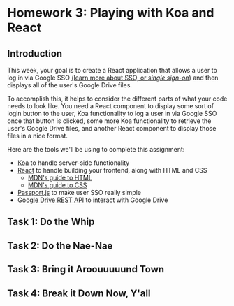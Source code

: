 # Homework 3: Playing with Koa and React

## Introduction

This week, your goal is to create a React application that allows a user to log in via Google SSO [(learn more about SSO, or _single sign-on_)](https://blog.capterra.com/single-sign-on/) and then displays all of the user's Google Drive files.

To accomplish this, it helps to consider the different parts of what your code needs to look like. You need a React component to display some sort of login button to the user, Koa functionality to log a user in via Google SSO once that button is clicked, some more Koa functionality to retrieve the user's Google Drive files, and another React component to display those files in a nice format.

Here are the tools we'll be using to complete this assignment:

- [Koa](https://koajs.com) to handle server-side functionality
- [React](https://reactjs.org) to handle building your frontend, along with HTML and CSS
  - [MDN's guide to HTML](https://developer.mozilla.org/en-US/docs/Learn/HTML)
  - [MDN's guide to CSS](https://developer.mozilla.org/en-US/docs/Learn/CSS)
- [Passport.js](http://www.passportjs.org) to make user SSO really simple
- [Google Drive REST API](https://developers.google.com/drive/api/v3/about-sdk) to interact with Google Drive

## Task 1: Do the Whip

## Task 2: Do the Nae-Nae

## Task 3: Bring it Aroouuuuund Town

## Task 4: Break it Down Now, Y'all
